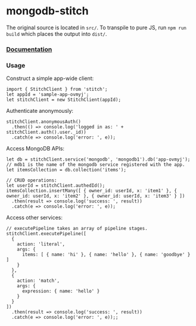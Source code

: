 # mongodb-stitch

The original source is located in `src/`.
To transpile to pure JS, run `npm run build` which places the output into `dist/`.

### [Documentation](https://s3.amazonaws.com/stitch-sdks/js/docs/master/index.html)

### Usage

Construct a simple app-wide client:
```
import { StitchClient } from 'stitch';
let appId = 'sample-app-ovmyj';
let stitchClient = new StitchClient(appId);
```

Authenticate anonymously:
```
stitchClient.anonymousAuth()
  .then(() => console.log('logged in as: ' + stitchClient.auth().user._id))
  .catch(e => console.log('error: ', e));
```

Access MongoDB APIs:
```
let db = stitchClient.service('mongodb', 'mongodb1').db('app-ovmyj'); // mdb1 is the name of the mongodb service registered with the app.
let itemsCollection = db.collection('items');

// CRUD operations:
let userId = stitchClient.authedId();
itemsCollection.insertMany([ { owner_id: userId, x: 'item1' }, { owner_id: userId, x: 'item2' }, { owner_id: userId, x: 'item3' } ])
  .then(result => console.log('success: ', result))
  .catch(e => console.log('error: ', e));
```

Access other services:
```
// executePipeline takes an array of pipeline stages.
stitchClient.executePipeline([
  {
    action: 'literal',
    args: {
      items: [ { name: 'hi' }, { name: 'hello' }, { name: 'goodbye' } ]
    }
  },
  {
    action: 'match',
    args: {
      expression: { name: 'hello' }
    }
  }
])
  .then(result => console.log('success: ', result))
  .catch(e => console.log('error: ', e));;
```
